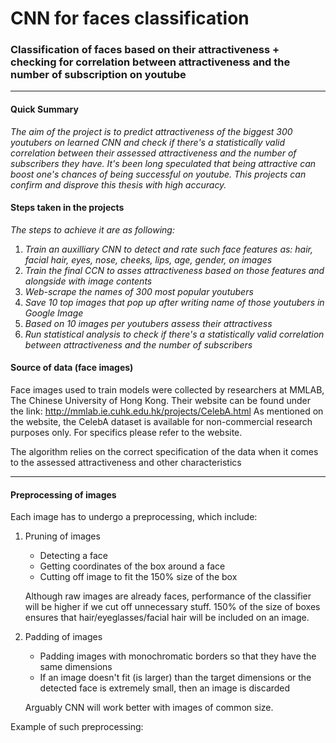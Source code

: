 # CNN for faces classification
### Classification of faces based on their attractiveness + checking for correlation between attractiveness and the number of subscription on youtube

------------------------------------------
#### Quick Summary

*The aim of the project is to predict attractiveness of the biggest 300 youtubers on learned CNN and check if there's a statistically valid correlation between their assessed attractiveness and the number of subscribers they have. It's been long speculated that being attractive can boost one's chances of being successful on youtube. This projects can confirm and disprove this thesis with high accuracy.*

#### Steps taken in the projects

*The steps to achieve it are as following:*

   
   1. *Train an auxilliary CNN to detect and rate such face features as: hair, facial hair, eyes, nose, cheeks, lips, age, gender, on images*
   2. *Train the final CCN to asses attractiveness based on those features and alongside with image contents*
   3. *Web-scrape the names of 300 most popular youtubers*
   4. *Save 10 top images that pop up after writing name of those youtubers in Google Image*
   5. *Based on 10 images per youtubers assess their attractivess*
   6. *Run statistical analysis to check if there's a statistically valid correlation between attractiveness and the number of subscribers*
   
   
#### Source of data (face images)

Face images used to train models were collected by researchers at MMLAB, The Chinese University of Hong Kong.
Their website can be found under the link: http://mmlab.ie.cuhk.edu.hk/projects/CelebA.html
As mentioned on the website, the CelebA dataset is available for non-commercial research purposes only. For specifics please refer to the website.

The algorithm relies on the correct specification of the data when it comes to the assessed attractiveness and other characteristics



-----------------------------------
   
#### Preprocessing of images


Each image has to undergo a preprocessing, which include:


   1. Pruning of images
         * Detecting a face
         * Getting coordinates of the box around a face 
         * Cutting off image to fit the 150% size of the box
         
         Although raw images are already faces, performance of the classifier will be higher if we cut off unnecessary stuff. 150% of the size of boxes ensures that    hair/eyeglasses/facial hair will be included on an image.
         
   2. Padding of images
         * Padding images with monochromatic borders so that they have the same dimensions
         * If an image doesn't fit (is larger) than the target dimensions or the detected face is extremely small, then an image is discarded
         
         Arguably CNN will work better with images of common size.
         
         
Example of such preprocessing:










         
         
         
   
   
 





